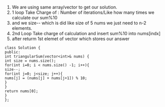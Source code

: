 1. We are using same array/vector to get our solution.
2. 1 loop Take Charge of : Number of iterations/Like how many times we calculate our sum%10
3. and we size-- which is did like size of 5 nums we just need to n-2 elements.
4. 2nd Loop Take charge of calculation and insert sum%10 into nums[indx]
5. after returm 1st elemet of vector which stores our answer
```
class Solution {
public:
int triangularSum(vector<int>& nums) {
int size = nums.size();
for(int i=0; i < nums.size() -1; i++){
size--;
for(int j=0; j<size; j++){
nums[j] = (nums[j] + nums[j+1]) % 10;
}
}
return nums[0];
}
};
```